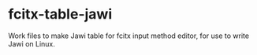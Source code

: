 # fcitx-table-jawi
Work files to make Jawi table for fcitx input method editor, for use to write Jawi on Linux.
